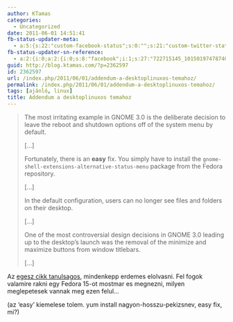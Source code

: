 ```yaml
---
author: KTamas
categories:
  - Uncategorized
date: 2011-06-01 14:51:41
fb-status-updater-meta:
  - a:5:{s:22:"custom-facebook-status";s:0:"";s:21:"custom-twitter-status";s:0:"";s:7:"fb-push";s:1:"1";s:7:"tw-push";s:1:"1";s:4:"push";s:1:"1";}
fb-status-updater-sn-reference:
  - a:2:{i:0;a:2:{i:0;s:8:"facebook";i:1;s:27:"722715145_10150197478740146";}i:1;a:2:{i:0;s:7:"twitter";i:1;s:17:"75907391933267969";}}
guid: http://blog.ktamas.com/?p=2362597
id: 2362597
url: /index.php/2011/06/01/addendum-a-desktoplinuxos-temahoz/
permalink: /index.php/2011/06/01/addendum-a-desktoplinuxos-temahoz/
tags: [ajánló, linux]
title: Addendum a desktoplinuxos temahoz
---
```


> The most irritating example in GNOME 3.0 is the deliberate decision to leave the reboot and shutdown options off of the system menu by default.
> 
> [&#8230;]
> 
> Fortunately, there is an **easy** fix. You simply have to install the `gnome-shell-extensions-alternative-status-menu` package from the Fedora repository.
> 
> [&#8230;]
> 
> In the default configuration, users can no longer see files and folders on their desktop.
> 
> [&#8230;]
> 
> One of the most controversial design decisions in GNOME 3.0 leading up to the desktop&#8217;s launch was the removal of the minimize and maximize buttons from window titlebars.
> 
> [&#8230;]

Az [egesz cikk tanulsagos](http://arstechnica.com/open-source/news/2011/06/howto-four-tweaks-to-bring-back-missing-functionality-in-gnome-30.ars), mindenkepp erdemes elolvasni. Fel fogok valamire rakni egy Fedora 15-ot mostmar es megnezni, milyen meglepetesek vannak meg ezen felul&#8230;

(az &#8216;easy&#8217; kiemelese tolem. yum install nagyon-hosszu-pekizsnev, easy fix, mi?)
